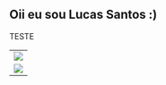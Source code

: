 ## Oii eu sou Lucas Santos :)
TESTE

<table align='center'>
  <tr>
    <td align='center'>
        <img align='center' src='https://github-readme-stats.vercel.app/api?username=luscaBr2&show_icons=true&theme=transparent'>
    </td>
  </tr>
  <tr>
    <td align='center'>
      <img align='center' src='https://github-readme-stats.vercel.app/api/top-langs/?username=luscaBr2&layout=compact&theme=transparent'>
    </td>
  </tr>
</table>
